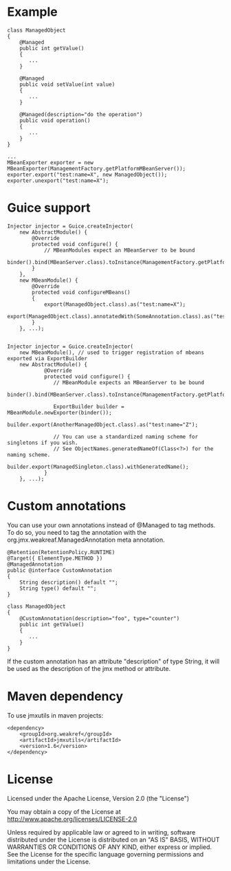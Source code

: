 # Example

    class ManagedObject
    {
        @Managed
        public int getValue()
        {
           ...
        }

        @Managed
        public void setValue(int value)
        {
           ...
        }

        @Managed(description="do the operation")
        public void operation()
        {
           ...
        }
    }

    ...
    MBeanExporter exporter = new MBeanExporter(ManagementFactory.getPlatformMBeanServer());
    exporter.export("test:name=X", new ManagedObject());
    exporter.unexport("test:name=X");

# Guice support

    Injector injector = Guice.createInjector(
        new AbstractModule() {
            @Override
            protected void configure() {
                // MBeanModules expect an MBeanServer to be bound
                binder().bind(MBeanServer.class).toInstance(ManagementFactory.getPlatformMBeanServer());
            }
        },
        new MBeanModule() {
            @Override
            protected void configureMBeans()
            {
                export(ManagedObject.class).as("test:name=X");
                export(ManagedObject.class).annotatedWith(SomeAnnotation.class).as("test:name=Y");
            }
        }, ...); 


    Injector injector = Guice.createInjector(
        new MBeanModule(), // used to trigger registration of mbeans exported via ExportBuilder
	    new AbstractModule() {
                @Override
                protected void configure() {
                   // MBeanModule expects an MBeanServer to be bound
                   binder().bind(MBeanServer.class).toInstance(ManagementFactory.getPlatformMBeanServer());

                   ExportBuilder builder = MBeanModule.newExporter(binder());
                   builder.export(AnotherManagedObject.class).as("test:name="Z");
                   
                   // You can use a standardized naming scheme for singletons if you wish.
                   // See ObjectNames.generatedNameOf(Class<?>) for the naming scheme.
                   builder.export(ManagedSingleton.class).withGeneratedName();
                }
        }, ...);


# Custom annotations

You can use your own annotations instead of @Managed to tag methods. To do so, you need to tag the annotation with
the org.jmx.weakreaf.ManagedAnnotation meta annotation.

    @Retention(RetentionPolicy.RUNTIME)
    @Target({ ElementType.METHOD })
    @ManagedAnnotation
    public @interface CustomAnnotation
    {
        String description() default "";
        String type() default "";
    }

    class ManagedObject
    {
        @CustomAnnotation(description="foo", type="counter")
        public int getValue()
        {
           ...
        }
    }

If the custom annotation has an attribute "description" of type String, it will be used as the description of the
jmx method or attribute.

# Maven dependency

To use jmxutils in maven projects:

    <dependency>
        <groupId>org.weakref</groupId>
        <artifactId>jmxutils</artifactId>
        <version>1.6</version>
    </dependency>

# License

Licensed under the Apache License, Version 2.0 (the "License")

You may obtain a copy of the License at http://www.apache.org/licenses/LICENSE-2.0

Unless required by applicable law or agreed to in writing, software
distributed under the License is distributed on an "AS IS" BASIS,
WITHOUT WARRANTIES OR CONDITIONS OF ANY KIND, either express or implied.
See the License for the specific language governing permissions and
limitations under the License.
